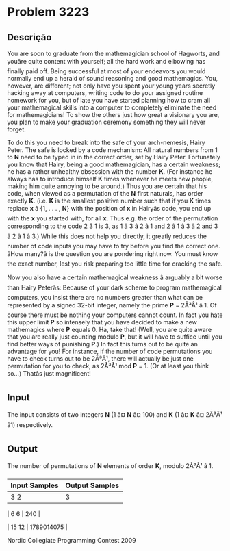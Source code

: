 # Problem 3223

Descrição
----------

You are soon to graduate from the mathemagician school of Hagworts, and youâre quite content with yourself; all the hard work and elbowing has finally paid off. Being successful at most of your endeavors you would normally end up a herald of sound reasoning and good mathemagics. You, however, are different; not only have you spent your young years secretly hacking away at computers, writing code to do your assigned routine homework for you, but of late you have started planning how to cram all your mathemagical skills into a computer to completely eliminate the need for mathemagicians! To show the others just how great a visionary you are, you plan to make your graduation ceremony something they will never forget.

To do this you need to break into the safe of your arch-nemesis, Hairy Peter. The safe is locked by a code mechanism: All natural numbers from 1 to **N** need to be typed in in the correct order, set by Hairy Peter. Fortunately you know that Hairy, being a good mathemagician, has a certain weakness; he has a rather unhealthy obsession with the number **K**. (For instance he always has to introduce himself **K** times whenever he meets new people, making him quite annoying to be around.) Thus you are certain that his code, when viewed as a permutation of the **N** first naturals, has order exactly **K**. (i.e. **K** is the smallest positive number such that if you **K** times replace **x** â {1, . . . , **N**} with the position of **x** in Hairyâs code, you end up with the **x** you started with, for all **x**. Thus e.g. the order of the
permutation corresponding to the code 2 3 1 is 3, as 1 â 3 â 2 â 1 and 2 â 1 â 3 â 2 and 3 â 2 â 1 â 3.) While this does not help you directly, it greatly reduces the number of code inputs you may have to try before you find the correct one. âHow many?â is the question you are pondering right now. You must know the exact number, lest you risk preparing too little time for cracking the safe.

Now you also have a certain mathemagical weakness â arguably a bit worse than Hairy Peterâs: Because of your dark scheme to program mathemagical computers, you insist there are no numbers greater than what can be represented by a signed 32-bit integer, namely the prime **P** = 2Â³Â¹ â 1. Of course there must be nothing your computers cannot count. In fact you hate this upper limit **P** so intensely that you have decided to make a new mathemagics where **P** equals 0. Ha, take that! (Well, you are quite aware that you are really just counting modulo **P**, but it will have to suffice until you find better ways of punishing **P**.) In fact this turns out to be quite an advantage for you! For instance, if the number of code permutations you have to check turns out to be 2Â³Â¹, there will actually be just one permutation for you to check, as 2Â³Â¹ mod **P** = 1. (Or at least you think so...) Thatâs just
magnificent!

Input
-----

The input consists of two integers **N** (1 â¤ **N** â¤ 100) and **K** (1 â¤ **K** â¤ 2Â³Â¹ â1) respectively.

Output
------

The number of permutations of **N** elements of order **K**, modulo 2Â³Â¹ â 1.


| Input Samples | Output Samples |
| --- | --- |
| 3 2 | 3 |

| 6 6 | 240 |

| 15 12 | 1789014075 |

Nordic Collegiate Programming Contest 2009

